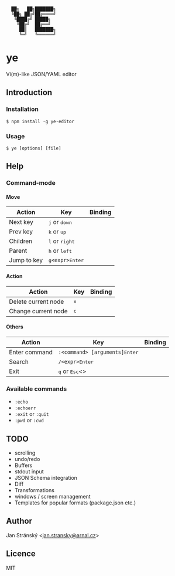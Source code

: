 ```
  ██╗   ██╗███████╗
  ╚██╗ ██╔╝██╔════╝
   ╚████╔╝ █████╗  
    ╚██╔╝  ██╔══╝  
     ██║   ███████╗
     ╚═╝   ╚══════╝
```

# ye

Vi(m)-like JSON/YAML editor

## Introduction
### Installation

```
$ npm install -g ye-editor 
```

### Usage

```
$ ye [options] [file]
```

## Help

### Command-mode

#### Move
Action | Key | Binding
---- | ---- | ----
Next key | <kbd>j</kbd> or <kbd>down</kbd> |
Prev key | <kbd>k</kbd> or <kbd>up</kbd> |
Children | <kbd>l</kbd> or <kbd>right</kbd> |
Parent | <kbd>h</kbd> or <kbd>left</kbd> |
Jump to key | <kbd>g</kbd>`<expr>`<kbd>Enter</kbd> |

#### Action
Action | Key | Binding
---- | ---- | ----
Delete current node | <kbd>x</kbd> |
Change current node | <kbd>c</kbd> |

#### Others
Action | Key | Binding
---- | ---- | ----
Enter command | <kbd>:</kbd>`<command> [arguments]`<kbd>Enter</kbd>
Search | <kbd>/</kbd>`<expr>`<kbd>Enter</kbd> |
Exit | <kbd>q</kbd> or <kbd>Esc</kbd><> |

### Available commands
- `:echo`
- `:echoerr`
- `:exit` or `:quit`
- `:pwd` or `:cwd`

## TODO
- scrolling
- undo/redo
- Buffers
- stdout input
- JSON Schema integration
- Diff
- Transformations
- windows / screen management
- Templates for popular formats (package.json etc.)

## Author
Jan Stránský &lt;<jan.stransky@arnal.cz>&gt;

## Licence
MIT

